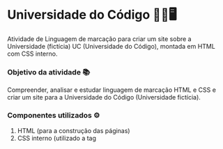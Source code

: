 # Universidade do Código 👨‍🎓🖥
Atividade de Linguagem de marcação para criar um site sobre a Universidade (fictícia) UC (Universidade do Código), montada em HTML com CSS interno.
### Objetivo da atividade 📚
Compreender, analisar e estudar linguagem de marcação HTML e CSS e criar um site para a Universidade do Código (Universidade fictícia).
### Componentes utilizados ⚙
1. HTML (para a construção das páginas)
2. CSS interno (utilizado a tag <style> para separar o HTML do CSS)
3. Imagens (Banner e Header com a imagem da universidade.
4. Editor de Código: Visual Studio Code (VS code).
O intuito da atividade é compreendermos como funciona uma criação do zero de uma página web.
### Resultado ✅
O site criado apresenta um layout simples, organizado e funcional, com navegação básica por botões para navegação no site (sobre, contato e home) e estilização aplicada diretamente no HTML por meio de CSS interno (bem básica).
